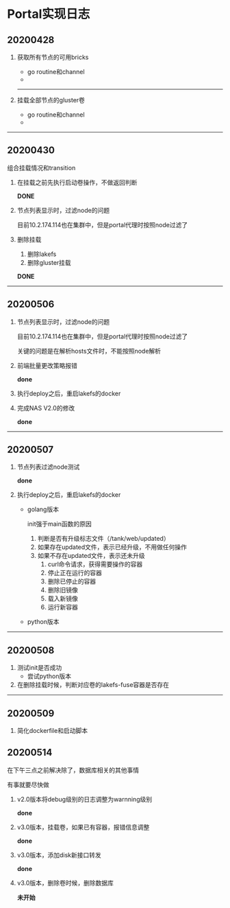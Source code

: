 # Portal实现日志

## 20200428

1. 获取所有节点的可用bricks

   + go routine和channel
   + 

   ---

2. 挂载全部节点的gluster卷

   + go routine和channel
   + 

---

## 20200430

组合挂载情况和transition

1. 在挂载之前先执行启动卷操作，不做返回判断

   **DONE**

2. 节点列表显示时，过滤node的问题

   目前10.2.174.114也在集群中，但是portal代理时按照node过滤了

   

3. 删除挂载

   1. 删除lakefs
   2. 删除gluster挂载

   **DONE**

---

## 20200506

1. 节点列表显示时，过滤node的问题

   目前10.2.174.114也在集群中，但是portal代理时按照node过滤了

   关键的问题是在解析hosts文件时，不能按照node解析

   

2. 前端批量更改策略报错

   **done**

3. 执行deploy之后，重启lakefs的docker

   

4. 完成NAS V2.0的修改

   **done**

---

## 20200507

1. 节点列表过滤node测试

   **done**

2. 执行deploy之后，重启lakefs的docker

   + golang版本

     init强于main函数的原因

     

     1. 判断是否有升级标志文件（/tank/web/updated）
     2. 如果存在updated文件，表示已经升级，不用做任何操作
     3. 如果不存在updated文件，表示还未升级
        1. curl命令请求，获得需要操作的容器
        2. 停止正在运行的容器
        3. 删除已停止的容器
        4. 删除旧镜像
        5. 载入新镜像
        6. 运行新容器

   + python版本

---

## 20200508

1. 测试init是否成功
   + 尝试python版本
2. 在删除挂载时候，判断对应卷的lakefs-fuse容器是否存在

---

## 20200509

1. 简化dockerfile和启动脚本

## 20200514

在下午三点之前解决除了，数据库相关的其他事情

有事就要尽快做

1. v2.0版本将debug级别的日志调整为warnning级别

   **done**

2. v3.0版本，挂载卷，如果已有容器，报错信息调整

   **done**

3. v3.0版本，添加disk新接口转发

   **done**

4. v3.0版本，删除卷时候，删除数据库

   **未开始**




















